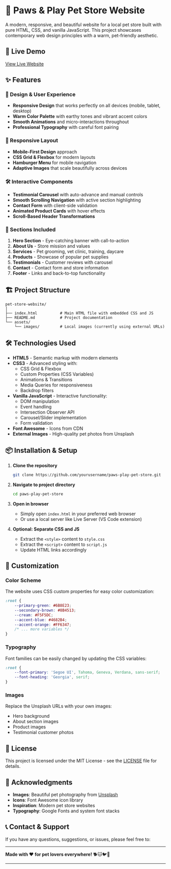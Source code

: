 # 🐾 Paws & Play Pet Store Website

A modern, responsive, and beautiful website for a local pet store built with pure HTML, CSS, and vanilla JavaScript. This project showcases contemporary web design principles with a warm, pet-friendly aesthetic.

## 🚀 Live Demo

[View Live Website](#)

## ✨ Features

### 🎨 Design & User Experience
- **Responsive Design** that works perfectly on all devices (mobile, tablet, desktop)
- **Warm Color Palette** with earthy tones and vibrant accent colors
- **Smooth Animations** and micro-interactions throughout
- **Professional Typography** with careful font pairing

### 📱 Responsive Layout
- **Mobile-First Design** approach
- **CSS Grid & Flexbox** for modern layouts
- **Hamburger Menu** for mobile navigation
- **Adaptive Images** that scale beautifully across devices

### 🛠️ Interactive Components
- **Testimonial Carousel** with auto-advance and manual controls
- **Smooth Scrolling Navigation** with active section highlighting
- **Contact Form** with client-side validation
- **Animated Product Cards** with hover effects
- **Scroll-Based Header Transformations**

### 🎯 Sections Included
1. **Hero Section** - Eye-catching banner with call-to-action
2. **About Us** - Store mission and values
3. **Services** - Pet grooming, vet clinic, training, daycare
4. **Products** - Showcase of popular pet supplies
5. **Testimonials** - Customer reviews with carousel
6. **Contact** - Contact form and store information
7. **Footer** - Links and back-to-top functionality

## 🏗️ Project Structure

```
pet-store-website/
│
├── index.html          # Main HTML file with embedded CSS and JS
├── README.md           # Project documentation
└── assets/             
    └── images/         # Local images (currently using external URLs)
```

## 🛠️ Technologies Used

- **HTML5** - Semantic markup with modern elements
- **CSS3** - Advanced styling with:
  - CSS Grid & Flexbox
  - Custom Properties (CSS Variables)
  - Animations & Transitions
  - Media Queries for responsiveness
  - Backdrop filters
- **Vanilla JavaScript** - Interactive functionality:
  - DOM manipulation
  - Event handling
  - Intersection Observer API
  - Carousel/Slider implementation
  - Form validation
- **Font Awesome** - Icons from CDN
- **External Images** - High-quality pet photos from Unsplash

## 📦 Installation & Setup

1. **Clone the repository**
   ```bash
   git clone https://github.com/yourusername/paws-play-pet-store.git
   ```

2. **Navigate to project directory**
   ```bash
   cd paws-play-pet-store
   ```

3. **Open in browser**
   - Simply open `index.html` in your preferred web browser
   - Or use a local server like Live Server (VS Code extension)

4. **Optional: Separate CSS and JS**
   - Extract the `<style>` content to `style.css`
   - Extract the `<script>` content to `script.js`
   - Update HTML links accordingly

## 🎨 Customization

### Color Scheme
The website uses CSS custom properties for easy color customization:

```css
:root {
    --primary-green: #6B8E23;
    --secondary-brown: #8B4513;
    --cream: #F5F5DC;
    --accent-blue: #4682B4;
    --accent-orange: #FF6347;
    /* ... more variables */
}
```

### Typography
Font families can be easily changed by updating the CSS variables:

```css
:root {
    --font-primary: 'Segoe UI', Tahoma, Geneva, Verdana, sans-serif;
    --font-heading: 'Georgia', serif;
}
```

### Images
Replace the Unsplash URLs with your own images:
- Hero background
- About section images
- Product images
- Testimonial customer photos

## 📝 License

This project is licensed under the MIT License - see the [LICENSE](LICENSE) file for details.

## 🙏 Acknowledgments

- **Images**: Beautiful pet photography from [Unsplash](https://unsplash.com)
- **Icons**: Font Awesome icon library
- **Inspiration**: Modern pet store websites
- **Typography**: Google Fonts and system font stacks

## 📞 Contact & Support

If you have any questions, suggestions, or issues, please feel free to:

---

**Made with ❤️ for pet lovers everywhere!** 🐕🐱🐦🐰

---